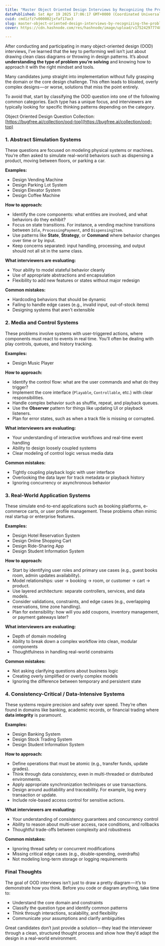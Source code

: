 ```yaml
---
title: "Master Object Oriented Design Interviews by Recognizing the Problem Type"
datePublished: Sat Apr 19 2025 17:06:17 GMT+0000 (Coordinated Universal Time)
cuid: cmd1zfz7v000002jxfaf17ax3
slug: master-object-oriented-design-interviews-by-recognizing-the-problem-type-878ab097fbe2
cover: https://cdn.hashnode.com/res/hashnode/image/upload/v1752429777489/6da5a711-0a56-48b1-8cd5-a7a7d19ba982.png

---
```


After conducting and participating in many object-oriented design (OOD) interviews, I’ve learned that the key to performing well isn’t just about drawing clean class diagrams or throwing in design patterns. It’s about **understanding the type of problem you’re solving** and knowing how to approach it with the right mindset and tools.

Many candidates jump straight into implementation without fully grasping the domain or the core design challenge. This often leads to bloated, overly complex designs — or worse, solutions that miss the point entirely.

To avoid that, start by classifying the OOD question into one of the following common categories. Each type has a unique focus, and interviewers are typically looking for specific thinking patterns depending on the category.

Object Oriented Design Question Collection: [https://bugfree.ai/collection/ood-top](https://bugfree.ai/collection/ood-top)

### 1\. Abstract Simulation Systems

These questions are focused on modeling physical systems or machines. You’re often asked to simulate real-world behaviors such as dispensing a product, moving between floors, or parking a car.

**Examples:**

*   Design Vending Machine
*   Design Parking Lot System
*   Design Elevator System
*   Design Coffee Machine

**How to approach:**

*   Identify the core components: what entities are involved, and what behaviors do they exhibit?
*   Focus on state transitions. For instance, a vending machine transitions between `Idle`, `ProcessingPayment`, and `DispensingItem`.
*   Use patterns like **State**, **Strategy**, or **Command** where behavior changes over time or by input.
*   Keep concerns separated: input handling, processing, and output should not all sit in the same class.

**What interviewers are evaluating:**

*   Your ability to model stateful behavior cleanly
*   Use of appropriate abstractions and encapsulation
*   Flexibility to add new features or states without major redesign

**Common mistakes:**

*   Hardcoding behaviors that should be dynamic
*   Failing to handle edge cases (e.g., invalid input, out-of-stock items)
*   Designing systems that aren’t extensible

### 2\. Media and Control Systems

These problems involve systems with user-triggered actions, where components must react to events in real time. You’ll often be dealing with play controls, queues, and history tracking.

**Examples:**

*   Design Music Player

**How to approach:**

*   Identify the control flow: what are the user commands and what do they trigger?
*   Implement the core interface (`Playable`, `Controllable`, etc.) with clear responsibilities.
*   Handle complex behavior such as shuffle, repeat, and playback queues.
*   Use the **Observer** pattern for things like updating UI or playback listeners.
*   Plan for error states, such as when a track file is missing or corrupted.

**What interviewers are evaluating:**

*   Your understanding of interactive workflows and real-time event handling
*   Ability to design loosely coupled systems
*   Clear modeling of control logic versus media data

**Common mistakes:**

*   Tightly coupling playback logic with user interface
*   Overlooking the data layer for track metadata or playback history
*   Ignoring concurrency or asynchronous behavior

### 3\. Real-World Application Systems

These simulate end-to-end applications such as booking platforms, e-commerce carts, or user profile management. These problems often mimic real startup or enterprise features.

**Examples:**

*   Design Hotel Reservation System
*   Design Online Shopping Cart
*   Design Ride-Sharing App
*   Design Student Information System

**How to approach:**

*   Start by identifying user roles and primary use cases (e.g., guest books room, admin updates availability).
*   Model relationships: user → booking → room, or customer → cart → product.
*   Use layered architecture: separate controllers, services, and data models.
*   Consider validations, constraints, and edge cases (e.g., overlapping reservations, time zone handling).
*   Plan for extensibility: how will you add coupons, inventory management, or payment gateways later?

**What interviewers are evaluating:**

*   Depth of domain modeling
*   Ability to break down a complex workflow into clean, modular components
*   Thoughtfulness in handling real-world constraints

**Common mistakes:**

*   Not asking clarifying questions about business logic
*   Creating overly simplified or overly complex models
*   Ignoring the difference between temporary and persistent state

### 4\. Consistency-Critical / Data-Intensive Systems

These systems require precision and safety over speed. They’re often found in domains like banking, academic records, or financial trading where **data integrity** is paramount.

**Examples:**

*   Design Banking System
*   Design Stock Trading System
*   Design Student Information System

**How to approach:**

*   Define operations that must be atomic (e.g., transfer funds, update grades).
*   Think through data consistency, even in multi-threaded or distributed environments.
*   Apply appropriate synchronization techniques or use transactions.
*   Design around auditability and traceability. For example, log every transaction or update.
*   Include role-based access control for sensitive actions.

**What interviewers are evaluating:**

*   Your understanding of consistency guarantees and concurrency control
*   Ability to reason about multi-user access, race conditions, and rollbacks
*   Thoughtful trade-offs between complexity and robustness

**Common mistakes:**

*   Ignoring thread safety or concurrent modifications
*   Missing critical edge cases (e.g., double-spending, overdrafts)
*   Not modeling long-term storage or logging requirements

### Final Thoughts

The goal of OOD interviews isn’t just to draw a pretty diagram — it’s to demonstrate how you think. Before you code or diagram anything, take time to:

*   Understand the core domain and constraints
*   Classify the question type and identify common patterns
*   Think through interactions, scalability, and flexibility
*   Communicate your assumptions and clarify ambiguities

Great candidates don’t just provide a solution — they lead the interviewer through a clean, structured thought process and show how they’d adapt the design in a real-world environment.